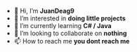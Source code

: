 - 👋 Hi, I’m **JuanDeag9**
- 👀 I’m interested in **doing little projects**
- 🌱 I’m currently learning **C# / Java**
- 💞️ I’m looking to collaborate on **nothing**
- 📫 How to reach me **you dont reach me**

<!---
JuanDeag9/JuanDeag9 is a ✨ special ✨ repository because its `README.md` (this file) appears on your GitHub profile.
You can click the Preview link to take a look at your changes.
--->
